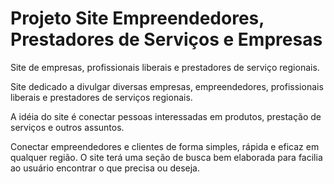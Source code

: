 # Projeto Site Empreendedores, Prestadores de Serviços e Empresas
 Site de empresas, profissionais liberais e prestadores de serviço regionais.

 Site dedicado a divulgar diversas empresas, empreendedores, profissionais liberais e prestadores de serviços regionais.

 A idéia do site é conectar pessoas interessadas em produtos, prestação de serviços e outros assuntos. 

 Conectar empreendedores e clientes de forma simples, rápida e eficaz em qualquer região. 
O site terá  uma seção de busca bem elaborada para facilia ao usuário encontrar o que precisa ou deseja.
